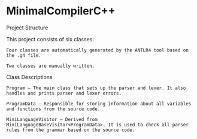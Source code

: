 # MinimalCompilerC++
Project Structure

This project consists of six classes:

    Four classes are automatically generated by the ANTLR4 tool based on the .g4 file.

    Two classes are manually written.

Class Descriptions

    Program – The main class that sets up the parser and lexer. It also handles and prints parser and lexer errors.

    ProgramData – Responsible for storing information about all variables and functions from the source code.

    MiniLanguageVisitor – Derived from MiniLanguageBaseVisitor<ProgramData>. It is used to check all parser rules from the grammar based on the source code.
